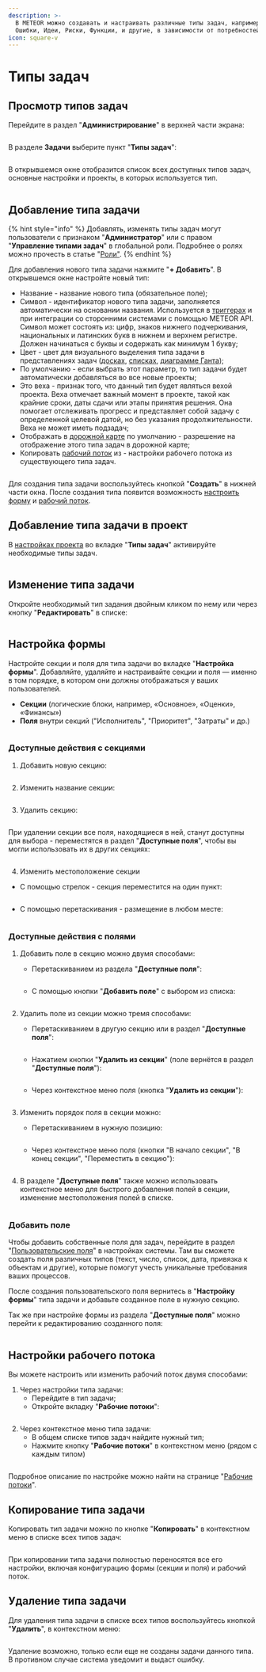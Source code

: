 ```yaml
---
description: >-
  В METEOR можно создавать и настраивать различные типы задач, например, Задачи,
  Ошибки, Идеи, Риски, Функции, и другие, в зависимости от потребностей.
icon: square-v
---
```


# Типы задач

## Просмотр типов задач

Перейдите в раздел "**Администрирование**" в верхней части экрана:

<figure><img src="../../.gitbook/assets/image (979).png" alt=""><figcaption></figcaption></figure>

В разделе **Задачи** выберите пункт "**Типы задач**":

<figure><img src="../../.gitbook/assets/image (615).png" alt=""><figcaption></figcaption></figure>

В открывшемся окне отобразится список всех доступных типов задач, основные настройки и проекты, в которых используется тип.

<figure><img src="../../.gitbook/assets/image (1204).png" alt=""><figcaption></figcaption></figure>

## Добавление типа задачи

{% hint style="info" %}
Добавлять, изменять типы задач могут пользователи с признаком "**Администратор**" или с правом "**Управление типами задач**" в глобальной роли. Подробнее о ролях можно прочесть в статье "[Роли"](../polzovateli-zapolniteli-i-gruppy/roli-i-prava/roli.md).
{% endhint %}

Для добавления нового типа задачи нажмите "**+ Добавить**". В открывшемся окне настройте новый тип:

* Название - название нового типа (обязательное поле);
* Символ - идентификатор нового типа задачи, заполняется автоматически на основании названия. Используется в [триггерах](../triggery/) и при интеграции со сторонними системами с помощью METEOR API. Символ может состоять из: цифр, знаков нижнего подчеркивания, национальных и латинских букв в нижнем и верхнем регистре. Должен начинаться с буквы и содержать как минимум 1 букву;
* Цвет - цвет для визуального выделения типа задачи в представлениях задач ([досках](../../rukovodstvo-polzovatelya/doski/), [списках](../../rukovodstvo-polzovatelya/spiski-zadach/), [диаграмме Ганта](../../rukovodstvo-polzovatelya/diagramma-ganta/));
* По умолчанию - если выбрать этот параметр, то тип задачи будет автоматически добавляться во все новые проекты;
* Это веха - признак того, что данный тип будет являться вехой проекта. Веха отмечает важный момент в проекте, такой как крайние сроки, даты сдачи или этапы принятия решения. Она помогает отслеживать прогресс и представляет собой задачу с определенной целевой датой, но без указания продолжительности. Веха не может иметь подзадач;
* Отображать в [дорожной карте](../../rukovodstvo-polzovatelya/dorozhnaya-karta.md) по умолчанию - разрешение на отображение этого типа задач в дорожной карте;
* Копировать [рабочий поток](rabochie-potoki.md) из - настройки рабочего потока из существующего типа  задач.

<figure><img src="../../.gitbook/assets/image (947).png" alt=""><figcaption></figcaption></figure>

Для создания типа задачи воспользуйтесь кнопкой "**Создать**" в нижней части окна. После создания типа появится возможность [настроить форму](tipy-zadach.md#nastroika-formy) и [рабочий поток](tipy-zadach.md#nastroiki-rabochego-potoka).

## Добавление типа задачи в проект

В [настройках проекта](../../rukovodstvo-polzovatelya/proekty/nastroiki-proekta.md#tipy-zadach) во вкладке "**Типы задач**" активируйте необходимые типы задач.

<figure><img src="../../.gitbook/assets/image (249).png" alt=""><figcaption></figcaption></figure>

## Изменение типа задачи

Откройте необходимый тип задания двойным кликом по нему или через кнопку "**Редактировать**" в списке:

<figure><img src="../../.gitbook/assets/image (629).png" alt=""><figcaption></figcaption></figure>

## Настройка формы

Настройте секции и поля для типа задачи во вкладке "**Настройка формы**". Добавляйте, удаляйте и настраивайте секции и поля — именно в том порядке, в котором они должны отображаться у ваших пользователей.

* **Секции** (логические блоки, например, «Основное», «Оценки», «Финансы»)
* **Поля** внутри секций ("Исполнитель", "Приоритет", "Затраты" и др.)

<figure><img src="../../.gitbook/assets/image (16) (1) (1).png" alt=""><figcaption></figcaption></figure>

### **Доступные действия с секциями**

1. Добавить новую секцию:

<figure><img src="../../.gitbook/assets/image (37).png" alt=""><figcaption></figcaption></figure>

2. Изменить название секции:

<figure><img src="../../.gitbook/assets/image (1) (1) (1) (1) (1).png" alt=""><figcaption></figcaption></figure>

3. Удалить секцию:

<figure><img src="../../.gitbook/assets/image (2) (1) (1) (1).png" alt=""><figcaption></figcaption></figure>

При удалении секции все поля, находящиеся в ней, станут доступны для выбора - переместятся в раздел "**Доступные поля**", чтобы вы могли использовать их в других секциях:

<figure><img src="../../.gitbook/assets/image (3) (1) (1) (1).png" alt=""><figcaption></figcaption></figure>

4. Изменить местоположение секции

* С помощью стрелок - секция переместится на один пункт:

<figure><img src="../../.gitbook/assets/image (4) (1) (1) (1).png" alt=""><figcaption></figcaption></figure>

* С помощью перетаскивания - размещение в любом месте:

<figure><img src="../../.gitbook/assets/image (5) (1) (1) (1).png" alt=""><figcaption></figcaption></figure>

### **Доступные действия с полями**

1.  Добавить поле в секцию можно двумя способами:

    * Перетаскиванием из раздела "**Доступные поля**":

    <figure><img src="../../.gitbook/assets/image (6) (1) (1) (1).png" alt=""><figcaption></figcaption></figure>

    * С помощью кнопки "**Добавить поле**" с выбором из списка:

    <figure><img src="../../.gitbook/assets/image (7) (1) (1) (1).png" alt=""><figcaption></figcaption></figure>
2.  Удалить поле из секции можно тремя способами:

    * Перетаскиванием в другую секцию или в раздел "**Доступные поля**":

    <figure><img src="../../.gitbook/assets/image (9) (1) (1).png" alt=""><figcaption></figcaption></figure>

    * Нажатием кнопки "**Удалить из секции**" (поле вернётся в раздел "**Доступные поля**"):

    <figure><img src="../../.gitbook/assets/image (8) (1) (1).png" alt=""><figcaption></figcaption></figure>

    * Через контекстное меню поля (кнопка "**Удалить из секции**"):

    <figure><img src="../../.gitbook/assets/image (12) (1) (1).png" alt=""><figcaption></figcaption></figure>
3.  Изменить порядок поля в секции можно:

    * Перетаскиванием в нужную позицию:

    <figure><img src="../../.gitbook/assets/image (13) (1) (1).png" alt=""><figcaption></figcaption></figure>

    * Через контекстное меню поля (кнопки "В начало секции", "В конец секции", "Переместить в секцию"):

    <figure><img src="../../.gitbook/assets/image (10) (1) (1).png" alt=""><figcaption></figcaption></figure>
4. В разделе "**Доступные поля**" также можно использовать контекстное меню для быстрого добавления полей в секции, изменение местоположения полей в списке.

<figure><img src="../../.gitbook/assets/image (15) (1) (1).png" alt=""><figcaption></figcaption></figure>

### **Добавить поле**

Чтобы добавить собственные поля для задач, перейдите в раздел "[Пользовательские поля](../polzovatelskie-polya.md)" в настройках системы. Там вы сможете создать поля различных типов (текст, число, список, дата, привязка к объектам и другие), которые помогут учесть уникальные требования ваших процессов.

После создания пользовательского поля вернитесь в "**Настройку формы**" типа задачи и добавьте созданное поле в нужную секцию.

Так же при настройке формы из раздела "**Доступные поля**" можно перейти к редактированию созданного поля:

<figure><img src="../../.gitbook/assets/image (14) (1) (1).png" alt=""><figcaption></figcaption></figure>

## Настройки рабочего потока

Вы можете настроить или изменить рабочий поток двумя способами:

1. Через настройки типа задачи:
   * Перейдите в тип задачи;
   * Откройте вкладку "**Рабочие потоки**":

<figure><img src="../../.gitbook/assets/image (1165).png" alt=""><figcaption></figcaption></figure>

2. Через контекстное меню типа задачи:
   * В общем списке типов задач найдите нужный тип;
   * Нажмите кнопку "**Рабочие потоки**" в контекстном меню (рядом с каждым типом)

<figure><img src="../../.gitbook/assets/image (630).png" alt=""><figcaption></figcaption></figure>



Подробное описание по настройке можно найти на странице "[Рабочие потоки](rabochie-potoki.md)".

## Копирование типа задачи

Копировать тип задачи можно по кнопке "**Копировать**" в контекстном меню в списке всех типов задач:

<figure><img src="../../.gitbook/assets/image (631).png" alt=""><figcaption></figcaption></figure>

При копировании типа задачи полностью переносятся все его настройки, включая конфигурацию формы (секции и поля) и рабочий поток.

## Удаление типа задачи

Для удаления типа задачи в списке всех типов воспользуйтесь кнопкой "**Удалить**", в контекстном меню:

<figure><img src="../../.gitbook/assets/image (633).png" alt=""><figcaption></figcaption></figure>

Удаление возможно, только если еще не созданы задачи данного типа. В противном случае система уведомит и выдаст ошибку.
